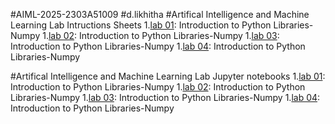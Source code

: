 #AIML-2025-2303A51009
#d.likhitha
#Artifical Intelligence and Machine Learning Lab Intructions Sheets
1.[lab 01](): Introduction to Python Libraries-Numpy
1.[lab 02](): Introduction to Python Libraries-Numpy
1.[lab 03](): Introduction to Python Libraries-Numpy
1.[lab 04](): Introduction to Python Libraries-Numpy


#Artifical Intelligence and Machine Learning Lab Jupyter notebooks
1.[lab 01](): Introduction to Python Libraries-Numpy
1.[lab 02](): Introduction to Python Libraries-Numpy
1.[lab 03](): Introduction to Python Libraries-Numpy
1.[lab 04](): Introduction to Python Libraries-Numpy
